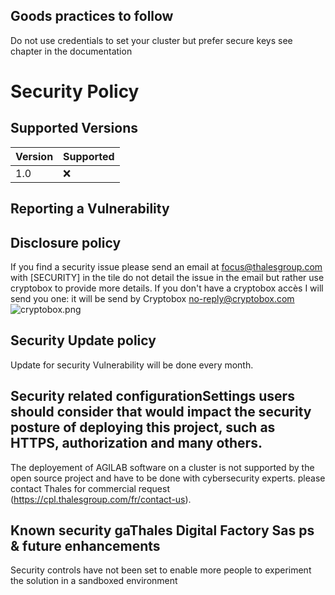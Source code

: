 ## Goods practices to follow

Do not use credentials to set your cluster but prefer secure keys see chapter <keys generation> in the documentation

# Security Policy

## Supported Versions

| Version | Supported          |
|---------| ------------------ |
|  1.0    | :x:                |

## Reporting a Vulnerability

## Disclosure policy

If you find a security issue please send an email at focus@thalesgroup.com with [SECURITY] in the tile 
do not detail the issue in the email but rather use cryptobox to provide more details.
If you don't have a cryptobox accès I will send you one:
it will be send by Cryptobox <no-reply@cryptobox.com> 
![cryptobox.png](cryptobox.png)

## Security Update policy

Update for security Vulnerability will be done every month.  

## Security related configurationSettings users should consider that would impact the security posture of deploying this project, such as HTTPS, authorization and many others.

The deployement of AGILAB software on a cluster is not supported by the open source project and have to be done with cybersecurity experts.
please contact Thales for commercial request <contact>(https://cpl.thalesgroup.com/fr/contact-us).

## Known security gaThales Digital Factory Sas  ps & future enhancements

Security controls have not been set to enable more people to experiment the solution in a sandboxed environment